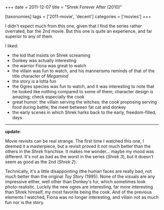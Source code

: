 +++
date = 2011-12-07
title = "Shrek Forever After (2010)"

[taxonomies]
tags = ['2011-movie', 'decent']
categories = ['movies']
+++

I didn't expect much from this one, given that I find the series rather
overrated, bar the 2nd movie. But this one is quite an experience, and
far superior to any of them.

I liked:

-   the kid that insists on Shrek screaming
-   Donkey was actually interesting
-   the warrior Fiona was great to watch
-   the villain was fun to watch, and his mannerisms reminds of that of
    the title character of *Megamind*
-   the story is a lotta fun
-   the Ogres species was fun to watch, and it was interesting to note
    that he looked like nothing compared to some of them; character
    design is amazing; check especially the cook
-   great humor: the villain serving the witches; the cook proposing
    serving food during battle; the meet between fat cat and donkey
-   the early scenes in which Shrek harks back to the early,
    freedom-filled, days

---

**update**:

Movie revisits can be real strange. The first time I watched this one, I
deemed it a masterpiece, but a revisit proved it not much better than
the others in the *Shrek* franchise. It makes me wonder... maybe my
mood was different. It's not as bad as the worst in the series (*Shrek
3*), but it doesn't seem as good as the 2nd (*Shrek 2*).

Technically, it's a little disappointing (the human faces are really
bad, not much better than the original *Toy Story* (1995). None of the
visuals are any impressive either, well other than Donkey's fur, which
sometimes look photo-realistic. Luckily the new ogres are interesting,
far more interesting than Shrek himself, my most favorite being the
cook. And of the previous elements I watched, Fiona was no longer
interesting, and villain not as much fun nor is the story.
